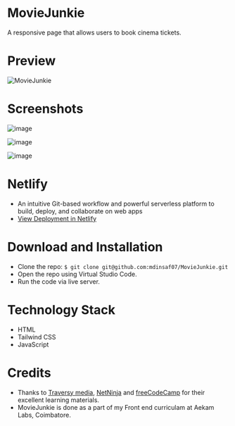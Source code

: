 # MovieJunkie
A responsive page that allows users to book cinema tickets.

# Preview

![MovieJunkie](https://user-images.githubusercontent.com/47892550/129440785-7ee9d501-2582-44b7-a9d1-41fbfc902276.gif)

# Screenshots

![image](https://user-images.githubusercontent.com/47892550/129440701-dc46a52d-9508-4860-a92e-dc7e7024d174.png)

![image](https://user-images.githubusercontent.com/47892550/129440712-c5b124c5-ef3c-4a5a-841e-c8bddf65eba0.png)

![image](https://user-images.githubusercontent.com/47892550/129440725-75c96919-6cbb-4174-98af-cbab275d7543.png)

# Netlify
- An intuitive Git-based workflow and powerful serverless platform to build, deploy, and collaborate on web apps
- [View Deployment in Netlify](https://moviejunkie.netlify.app/)

# Download and Installation
- Clone the repo: `$ git clone git@github.com:mdinsaf07/MovieJunkie.git`
- Open the repo using Virtual Studio Code.
- Run the code via live server.

# Technology Stack 
- HTML
- Tailwind CSS
- JavaScript

# Credits
 - Thanks to [Traversy media](https://www.youtube.com/user/TechGuyWeb), [NetNinja](https://www.youtube.com/channel/UCW5YeuERMmlnqo4oq8vwUpg) and [freeCodeCamp](https://www.youtube.com/channel/UC8butISFwT-Wl7EV0hUK0BQ) for their excellent learning materials.
- MovieJunkie is done as a part of my Front end curriculam at Aekam Labs, Coimbatore.
  
